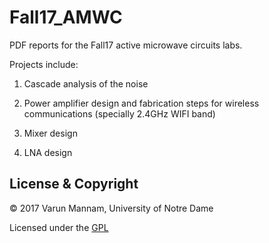 # Fall17_AMWC
PDF reports for the Fall17 active microwave circuits labs.

Projects include: 
1. Cascade analysis of the noise 

2. Power amplifier design and fabrication steps for wireless communications (specially 2.4GHz WIFI band)

3. Mixer design

4. LNA design



## License & Copyright
© 2017 Varun Mannam, University of Notre Dame

Licensed under the [GPL](https://github.com/varunmannam/Fall17_AMWC/blob/master/LICENSE)
